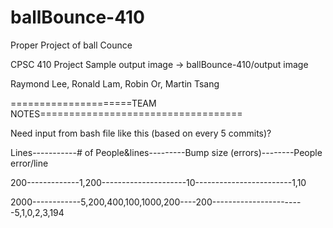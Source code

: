 ballBounce-410
==============

Proper Project of ball Counce

CPSC 410 Project
Sample output image -> ballBounce-410/output image

Raymond Lee, Ronald Lam, Robin Or, Martin Tsang



=====================TEAM NOTES===================================

Need input from bash file like this (based on every 5 commits)?

Lines-----------# of People&lines---------Bump size (errors)--------People error/line

200-------------1,200---------------------10------------------------1,10

2000------------5,200,400,100,1000,200----200-----------------------5,1,0,2,3,194
			
			
			
			

